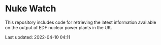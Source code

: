 # Nuke Watch

This repository includes code for retrieving the latest information available on the output of EDF nuclear power plants in the UK.

Last updated: 2022-04-10 04:11